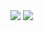 <!-- Stats card -->
<picture>
<source 
  srcset="https://github-readme-stats.vercel.app/api?username=arian81&show_icons=true&count_private=true&theme=transparent&title_color=fed7aa&text_color=fff&icon_color=fed7aa&custom_title=My%20Statistics"
  media="(prefers-color-scheme: dark)"
/>
<source
  srcset="https://github-readme-stats.vercel.app/api?username=arian81&show_icons=true&count_private=true&title_color=592406&theme=transparent&text_color=000&icon_color=592406&bg_color=fed7aa&custom_title=My%20Statistics"
  media="(prefers-color-scheme: light), (prefers-color-scheme: no-preference)"
/>
<img src="https://github-readme-stats.vercel.app/api?username=arian81&show_icons=true" />
</picture>
<!-- Languages card -->
<picture>
<source 
  srcset="https://github-readme-stats.vercel.app/api/top-langs/?username=arian81&layout=compact&title_color=fed7aa&custom_title=Top%20Langauges&theme=transparent"
  media="(prefers-color-scheme: dark)"
/>
<source
  srcset="https://github-readme-stats.vercel.app/api/top-langs/?username=arian81&layout=compact&title_color=592406&custom_title=Top%20Langauges&bg_color=fed7aa"
  media="(prefers-color-scheme: light), (prefers-color-scheme: no-preference)"
/>
<img src="https://github-readme-stats.vercel.app/api/top-langs/?username=arian81&layout=compact&custom_title=Top%20Langauges" />
</picture>

<!-- ### Hi there 👋

<!--
**arian81/arian81** is a ✨ _special_ ✨ repository because its `README.md` (this file) appears on your GitHub profile.

Here are some ideas to get you started:

- 🔭 I’m currently working on ...
- 🌱 I’m currently learning ...
- 👯 I’m looking to collaborate on ...
- 🤔 I’m looking for help with ...
- 💬 Ask me about ...
- 📫 How to reach me: ...
- 😄 Pronouns: ...
- ⚡ Fun fact: ...
-->
